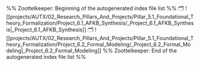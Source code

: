 %% Zoottelkeeper: Beginning of the autogenerated index file list  %%
🗂️ ![[projects/AUTX/02_Research_Pillars_And_Projects/Pillar_5.1_Foundational_Theory_Formalization/Project_6.1_AFKB_Synthesis/_Project_6.1_AFKB_Synthesis|_Project_6.1_AFKB_Synthesis]]
🗂️ ![[projects/AUTX/02_Research_Pillars_And_Projects/Pillar_5.1_Foundational_Theory_Formalization/Project_6.2_Formal_Modeling/_Project_6.2_Formal_Modeling|_Project_6.2_Formal_Modeling]]
%% Zoottelkeeper: End of the autogenerated index file list  %%
